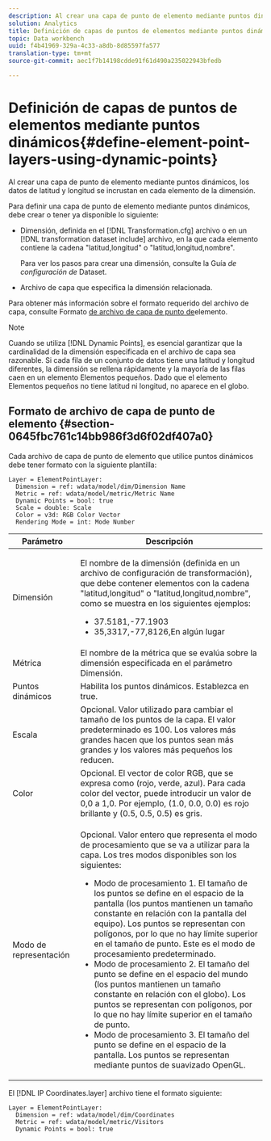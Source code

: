 ```yaml
---
description: Al crear una capa de punto de elemento mediante puntos dinámicos, los datos de latitud y longitud se incrustan en cada elemento de la dimensión.
solution: Analytics
title: Definición de capas de puntos de elementos mediante puntos dinámicos
topic: Data workbench
uuid: f4b41969-329a-4c33-a8db-8d85597fa577
translation-type: tm+mt
source-git-commit: aec1f7b14198cdde91f61d490a235022943bfedb

---
```



# Definición de capas de puntos de elementos mediante puntos dinámicos{#define-element-point-layers-using-dynamic-points}

Al crear una capa de punto de elemento mediante puntos dinámicos, los datos de latitud y longitud se incrustan en cada elemento de la dimensión.

Para definir una capa de punto de elemento mediante puntos dinámicos, debe crear o tener ya disponible lo siguiente:

* Dimensión, definida en el [!DNL Transformation.cfg] archivo o en un [!DNL transformation dataset include] archivo, en la que cada elemento contiene la cadena &quot;latitud,longitud&quot; o &quot;latitud,longitud,nombre&quot;.

   Para ver los pasos para crear una dimensión, consulte la Guía *de configuración de* Dataset.

* Archivo de capa que especifica la dimensión relacionada.

Para obtener más información sobre el formato requerido del archivo de capa, consulte Formato [de archivo de capa de punto de](../../../../home/c-get-started/c-im-layers/c-elmt-pt-layers/c-elmt-pt-dyn-pts.md#section-0645fbc761c14bb986f3d6f02df407a0)elemento.

>[!NOTE]
>
>Cuando se utiliza [!DNL Dynamic Points], es esencial garantizar que la cardinalidad de la dimensión especificada en el archivo de capa sea razonable. Si cada fila de un conjunto de datos tiene una latitud y longitud diferentes, la dimensión se rellena rápidamente y la mayoría de las filas caen en un elemento Elementos pequeños. Dado que el elemento Elementos pequeños no tiene latitud ni longitud, no aparece en el globo.

## Formato de archivo de capa de punto de elemento {#section-0645fbc761c14bb986f3d6f02df407a0}

Cada archivo de capa de punto de elemento que utilice puntos dinámicos debe tener formato con la siguiente plantilla:

```
Layer = ElementPointLayer:
  Dimension = ref: wdata/model/dim/Dimension Name
  Metric = ref: wdata/model/metric/Metric Name
  Dynamic Points = bool: true
  Scale = double: Scale
  Color = v3d: RGB Color Vector
  Rendering Mode = int: Mode Number
```

<table id="table_8756BDCC49F447C0855BA64BC0078A0C"> 
 <thead> 
  <tr> 
   <th colname="col1" class="entry"> Parámetro </th> 
   <th colname="col2" class="entry"> Descripción </th> 
  </tr> 
 </thead>
 <tbody> 
  <tr> 
   <td colname="col1"> Dimensión </td> 
   <td colname="col2"> <p>El nombre de la dimensión (definida en un archivo de configuración de transformación), que debe contener elementos con la cadena "latitud,longitud" o "latitud,longitud,nombre", como se muestra en los siguientes ejemplos: 
     <ul id="ul_CC12F05459C640F5AB3C295932B04F83"> 
      <li id="li_9023CFA04A0F407E9DF0E1A4D71BB18C">37.5181,-77.1903 </li> 
      <li id="li_F002AB3AB98049A4AF1588B51167C7FA">35,3317,-77,8126,En algún lugar </li> 
     </ul> </p> </td> 
  </tr> 
  <tr> 
   <td colname="col1"> Métrica </td> 
   <td colname="col2"> El nombre de la métrica que se evalúa sobre la dimensión especificada en el parámetro Dimensión. </td> 
  </tr> 
  <tr> 
   <td colname="col1"> Puntos dinámicos </td> 
   <td colname="col2"> Habilita los puntos dinámicos. Establezca en true. </td> 
  </tr> 
  <tr> 
   <td colname="col1"> Escala </td> 
   <td colname="col2"> Opcional. Valor utilizado para cambiar el tamaño de los puntos de la capa. El valor predeterminado es 100. Los valores más grandes hacen que los puntos sean más grandes y los valores más pequeños los reducen. </td> 
  </tr> 
  <tr> 
   <td colname="col1"> Color </td> 
   <td colname="col2"> Opcional. El vector de color RGB, que se expresa como (rojo, verde, azul). Para cada color del vector, puede introducir un valor de 0,0 a 1,0. Por ejemplo, (1.0, 0.0, 0.0) es rojo brillante y (0.5, 0.5, 0.5) es gris. </td> 
  </tr> 
  <tr> 
   <td colname="col1"> Modo de representación </td> 
   <td colname="col2"> <p>Opcional. Valor entero que representa el modo de procesamiento que se va a utilizar para la capa. Los tres modos disponibles son los siguientes: 
     <ul id="ul_C7A74B9B085741C8B7116E4F110DF830"> 
      <li id="li_75CC2BE35C594B6895F743A1967A2E07">Modo de procesamiento 1. El tamaño de los puntos se define en el espacio de la pantalla (los puntos mantienen un tamaño constante en relación con la pantalla del equipo). Los puntos se representan con polígonos, por lo que no hay límite superior en el tamaño de punto. Este es el modo de procesamiento predeterminado. </li> 
      <li id="li_5B19C5B0F59548E28DCE7F7CD319E210">Modo de procesamiento 2. El tamaño del punto se define en el espacio del mundo (los puntos mantienen un tamaño constante en relación con el globo). Los puntos se representan con polígonos, por lo que no hay límite superior en el tamaño de punto. </li> 
      <li id="li_DF0C9AEFE82642C9BD5AEA79770D2896">Modo de procesamiento 3. El tamaño del punto se define en el espacio de la pantalla. Los puntos se representan mediante puntos de suavizado OpenGL. </li> 
     </ul> </p> </td> 
  </tr> 
 </tbody> 
</table>

El [!DNL IP Coordinates.layer] archivo tiene el formato siguiente:

```
Layer = ElementPointLayer:
  Dimension = ref: wdata/model/dim/Coordinates
  Metric = ref: wdata/model/metric/Visitors
  Dynamic Points = bool: true
```

